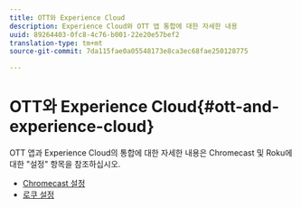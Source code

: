 ```yaml
---
title: OTT와 Experience Cloud
description: Experience Cloud와 OTT 앱 통합에 대한 자세한 내용
uuid: 89264403-0fc8-4c76-b001-22e20e57bef2
translation-type: tm+mt
source-git-commit: 7da115fae0a05548173e8ca3ec68fae250128775

---
```



# OTT와 Experience Cloud{#ott-and-experience-cloud}

OTT 앱과 Experience Cloud의 통합에 대한 자세한 내용은 Chromecast 및 Roku에 대한 "설정" 항목을 참조하십시오.

* [Chromecast 설정](/help/sdk-implement/setup/set-up-chromecast.md)
* [로쿠 설정](/help/sdk-implement/setup/set-up-roku.md)

